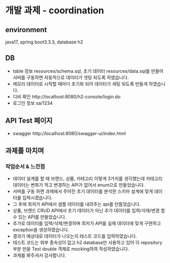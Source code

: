 # 개발 과제 - coordination

## environment
java17, spring boot3.3.3, database h2

## DB
- table 정보 resources/schema.sql, 초기 데이터 resources/data.sql를 만들어 서버를 구동하면 자동적으로 데이터가 셋팅 되도록 하였습니다.
- 메모리 데이터로 시작할 때마다 초기화 되어 데이터가 세팅 되도록 만들게 하였습니다.
- 디비 확인 http://localhost:8080/h2-console/login.do
- 로그인 정보 sa/1234

## API Test 페이지 
- swagger http://localhost:8080/swagger-ui/index.html

## 과제를 마치며
### 작업순서 & 느낀점
- 데이터 설계를 할 때 브랜드, 상품, 카테고리 이렇게 3가지를 생각했는데 카테고리 데이터는 변화가 적고 변경하는 API가 없어서 enum으로 만들었습니다.
- 서버를 구동 하면 과제에서 주어진 초기 데이터를 분석한 스키마 설계에 맞게 데이터를 입력시켰습니다.
- 그 후에 최저가 API에서 샘플 데이터를 내려주는 api를 만들었습니다.
- 상품, 브랜드 CRUD API에서 초기 데이터가 아닌 추가 데이터를 입력/삭제/변경 할수 있는 API를 만들었습니다.
- 추가로 데이터를 입력/삭제/변경하며 최저가 API를 실제 데이터에 맞게 구현하고 exception을 생성하였습니다.
- 결과가 예상대로 데이터가 나오는지 테스트 코드를 입력하였습니다.
- 테스트 코드는 외부 종속성이 없고 h2 database만 사용하고 있어 이 repository 부분 만을 Test double 객체로 mocking하여 작성하였습니다.
- 과제를 봐주셔서 감사합니다.


